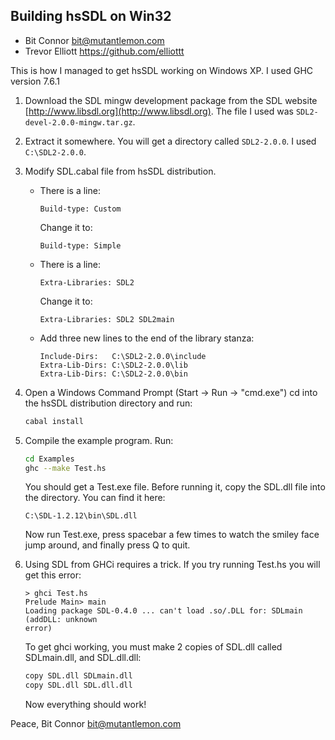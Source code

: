 Building hsSDL on Win32
-----------------------
 * Bit Connor <bit@mutantlemon.com>
 * Trevor Elliott <https://github.com/elliottt>


This is how I managed to get hsSDL working on Windows XP.
I used GHC version 7.6.1


  1. Download the SDL mingw development package from the SDL website
     [http://www.libsdl.org](http://www.libsdl.org).
     The file I used was `SDL2-devel-2.0.0-mingw.tar.gz`.

  2. Extract it somewhere. You will get a directory called `SDL2-2.0.0`.
     I used `C:\SDL2-2.0.0`.

  3. Modify SDL.cabal file from hsSDL distribution.
     * There is a line:

       ```
       Build-type: Custom
       ```

       Change it to:

       ```
       Build-type: Simple
       ```
     * There is a line:

       ```
       Extra-Libraries: SDL2
       ```

       Change it to:

       ```
       Extra-Libraries: SDL2 SDL2main
       ```
     * Add three new lines to the end of the library stanza:

       ```
       Include-Dirs:   C:\SDL2-2.0.0\include
       Extra-Lib-Dirs: C:\SDL2-2.0.0\lib
       Extra-Lib-Dirs: C:\SDL2-2.0.0\bin
       ```

  4. Open a Windows Command Prompt (Start -> Run -> "cmd.exe")
     cd into the hsSDL distribution directory and run:

     ```sh
     cabal install
     ```

  5. Compile the example program. Run:

     ```sh
     cd Examples
     ghc --make Test.hs
     ```

     You should get a Test.exe file.
     Before running it, copy the SDL.dll file into the directory. You can find
     it here:

     ```
     C:\SDL-1.2.12\bin\SDL.dll
     ```

     Now run Test.exe, press spacebar a few times to watch the smiley face jump
     around, and finally press Q to quit.

  6. Using SDL from GHCi requires a trick. If you try running Test.hs you will
     get this error:

     ```
     > ghci Test.hs
     Prelude Main> main
     Loading package SDL-0.4.0 ... can't load .so/.DLL for: SDLmain (addDLL: unknown
     error)
     ```

     To get ghci working, you must make 2 copies of SDL.dll called SDLmain.dll,
     and SDL.dll.dll:

     ```sh
     copy SDL.dll SDLmain.dll
     copy SDL.dll SDL.dll.dll
     ```

     Now everything should work!

Peace,
Bit Connor <bit@mutantlemon.com>
